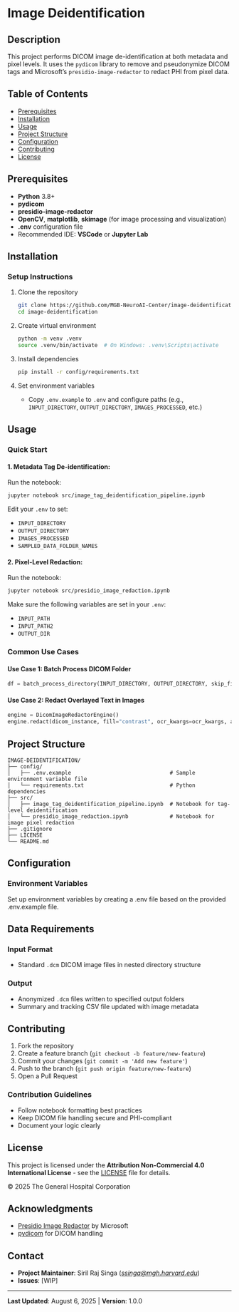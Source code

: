 # Image Deidentification

## Description
This project performs DICOM image de-identification at both metadata and pixel levels. It uses the `pydicom` library to remove and pseudonymize DICOM tags and Microsoft’s `presidio-image-redactor` to redact PHI from pixel data.

## Table of Contents
- [Prerequisites](#prerequisites)
- [Installation](#installation)
- [Usage](#usage)
- [Project Structure](#project-structure)
- [Configuration](#configuration)
- [Contributing](#contributing)
- [License](#license)

## Prerequisites
- **Python** 3.8+
- **pydicom**
- **presidio-image-redactor**
- **OpenCV**, **matplotlib**, **skimage** (for image processing and visualization)
- **.env** configuration file
- Recommended IDE: **VSCode** or **Jupyter Lab**

## Installation

### Setup Instructions
1. Clone the repository
   ```bash
   git clone https://github.com/MGB-NeuroAI-Center/image-deidentification.git
   cd image-deidentification
   ```

2. Create virtual environment
   ```bash
   python -m venv .venv
   source .venv/bin/activate  # On Windows: .venv\Scripts\activate
   ```

3. Install dependencies
   ```bash
   pip install -r config/requirements.txt
   ```

4. Set environment variables
   - Copy `.env.example` to `.env` and configure paths (e.g., `INPUT_DIRECTORY`, `OUTPUT_DIRECTORY`, `IMAGES_PROCESSED`, etc.)

## Usage

### Quick Start

#### 1. Metadata Tag De-identification:
Run the notebook:
```bash
jupyter notebook src/image_tag_deidentification_pipeline.ipynb
```

Edit your `.env` to set:
- `INPUT_DIRECTORY`
- `OUTPUT_DIRECTORY`
- `IMAGES_PROCESSED`
- `SAMPLED_DATA_FOLDER_NAMES`

#### 2. Pixel-Level Redaction:
Run the notebook:
```bash
jupyter notebook src/presidio_image_redaction.ipynb
```

Make sure the following variables are set in your `.env`:
- `INPUT_PATH`
- `INPUT_PATH2`
- `OUTPUT_DIR`

### Common Use Cases

#### Use Case 1: Batch Process DICOM Folder
```python
df = batch_process_directory(INPUT_DIRECTORY, OUTPUT_DIRECTORY, skip_files=True)
```

#### Use Case 2: Redact Overlayed Text in Images
```python
engine = DicomImageRedactorEngine()
engine.redact(dicom_instance, fill="contrast", ocr_kwargs=ocr_kwargs, ad_hoc_recognizers=[name_recognizer, phone_number_recognizer])
```

## Project Structure
```
IMAGE-DEIDENTIFICATION/
├── config/
│   ├── .env.example                               # Sample environment variable file
│   └── requirements.txt                           # Python dependencies
├── src/
│   ├── image_tag_deidentification_pipeline.ipynb  # Notebook for tag-level deidentification
│   └── presidio_image_redaction.ipynb             # Notebook for image pixel redaction
├── .gitignore
├── LICENSE
└── README.md
```

## Configuration

### Environment Variables

Set up environment variables by creating a .env file based on the provided .env.example file.

## Data Requirements

### Input Format
- Standard `.dcm` DICOM image files in nested directory structure

### Output
- Anonymized `.dcm` files written to specified output folders
- Summary and tracking CSV file updated with image metadata

## Contributing
1. Fork the repository
2. Create a feature branch (`git checkout -b feature/new-feature`)
3. Commit your changes (`git commit -m 'Add new feature'`)
4. Push to the branch (`git push origin feature/new-feature`)
5. Open a Pull Request

### Contribution Guidelines
- Follow notebook formatting best practices
- Keep DICOM file handling secure and PHI-compliant
- Document your logic clearly

## License
This project is licensed under the **Attribution Non-Commercial 4.0 International License** - see the [LICENSE](LICENSE) file for details.

© 2025 The General Hospital Corporation

## Acknowledgments
- [Presidio Image Redactor](https://github.com/microsoft/presidio) by Microsoft
- [pydicom](https://github.com/pydicom/pydicom) for DICOM handling

## Contact
- **Project Maintainer**: Siril Raj Singa (*ssinga@mgh.harvard.edu*)
- **Issues**: [WIP]

---
**Last Updated**: August 6, 2025 | **Version**: 1.0.0
